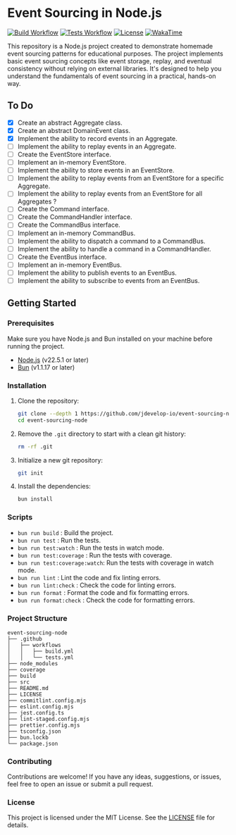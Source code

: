 # Event Sourcing in Node.js

[![Build Workflow](https://github.com/jdevelop-io/event-sourcing-node/actions/workflows/build.yml/badge.svg)](https://github.com/jdevelop-io/event-sourcing-node/actions/workflows/build.yml)
[![Tests Workflow](https://github.com/jdevelop-io/event-sourcing-node/actions/workflows/tests.yml/badge.svg)](https://github.com/jdevelop-io/event-sourcing-node/actions/workflows/tests.yml)
[![License](https://img.shields.io/github/license/jdevelop-io/event-sourcing-node)](/LICENSE)
[![WakaTime](https://wakatime.com/badge/user/b5dd94a4-c0ea-4c12-9cb2-41f984e74fdc/project/47c69695-3734-473d-acd7-56443d4e9e3e.svg)](https://wakatime.com/badge/user/b5dd94a4-c0ea-4c12-9cb2-41f984e74fdc/project/47c69695-3734-473d-acd7-56443d4e9e3e)

This repository is a Node.js project created to demonstrate homemade event sourcing patterns for educational purposes. The project implements basic event sourcing concepts like event storage, replay, and eventual consistency without relying on external libraries. It's designed to help you understand the fundamentals of event sourcing in a practical, hands-on way.

## To Do

- [x] Create an abstract Aggregate class.
- [x] Create an abstract DomainEvent class.
- [x] Implement the ability to record events in an Aggregate.
- [ ] Implement the ability to replay events in an Aggregate.
- [ ] Create the EventStore interface.
- [ ] Implement an in-memory EventStore.
- [ ] Implement the ability to store events in an EventStore.
- [ ] Implement the ability to replay events from an EventStore for a specific Aggregate.
- [ ] Implement the ability to replay events from an EventStore for all Aggregates ?
- [ ] Create the Command interface.
- [ ] Create the CommandHandler interface.
- [ ] Create the CommandBus interface.
- [ ] Implement an in-memory CommandBus.
- [ ] Implement the ability to dispatch a command to a CommandBus.
- [ ] Implement the ability to handle a command in a CommandHandler.
- [ ] Create the EventBus interface.
- [ ] Implement an in-memory EventBus.
- [ ] Implement the ability to publish events to an EventBus.
- [ ] Implement the ability to subscribe to events from an EventBus.

## Getting Started

### Prerequisites

Make sure you have Node.js and Bun installed on your machine before running the project.

- [Node.js](https://nodejs.org/) (v22.5.1 or later)
- [Bun](https://bun.sh/) (v1.1.17 or later)

### Installation

1. Clone the repository:

   ```bash
   git clone --depth 1 https://github.com/jdevelop-io/event-sourcing-node.git
   cd event-sourcing-node
   ```

2. Remove the `.git` directory to start with a clean git history:

   ```bash
   rm -rf .git
   ```

3. Initialize a new git repository:

   ```bash
   git init
   ```

4. Install the dependencies:
   ```bash
   bun install
   ```

### Scripts

- `bun run build` : Build the project.
- `bun run test` : Run the tests.
- `bun run test:watch` : Run the tests in watch mode.
- `bun run test:coverage` : Run the tests with coverage.
- `bun run test:coverage:watch`: Run the tests with coverage in watch mode.
- `bun run lint` : Lint the code and fix linting errors.
- `bun run lint:check` : Check the code for linting errors.
- `bun run format` : Format the code and fix formatting errors.
- `bun run format:check` : Check the code for formatting errors.

### Project Structure

```plaintext
event-sourcing-node
├── .github
│   ├── workflows
│   │   ├── build.yml
│   │   └── tests.yml
├── node_modules
├── coverage
├── build
├── src
├── README.md
├── LICENSE
├── commitlint.config.mjs
├── eslint.config.mjs
├── jest.config.ts
├── lint-staged.config.mjs
├── prettier.config.mjs
├── tsconfig.json
├── bun.lockb
└── package.json
```

### Contributing

Contributions are welcome! If you have any ideas, suggestions, or issues, feel free to open an issue or submit a pull request.

### License

This project is licensed under the MIT License. See the [LICENSE](LICENSE) file for details.

